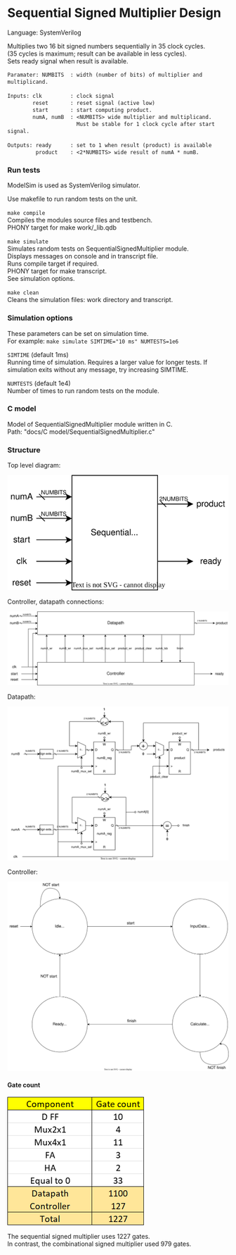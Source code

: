 # Sequential Signed Multiplier Design

Language: SystemVerilog

Multiplies two 16 bit signed numbers sequentially in 35 clock cycles.\
(35 cycles is maximum; result can be available in less cycles).\
Sets ready signal when result is available.
```
Paramater: NUMBITS  : width (number of bits) of multiplier and multiplicand.

Inputs: clk         : clock signal
        reset       : reset signal (active low)
        start       : start computing product.
        numA, numB  : <NUMBITS> wide multiplier and multiplicand.
                      Must be stable for 1 clock cycle after start signal.

Outputs: ready      : set to 1 when result (product) is available
         product    : <2*NUMBITS> wide result of numA * numB.
```
### Run tests
ModelSim is used as SystemVerilog simulator.

Use makefile to run random tests on the unit.

`make compile`\
Compiles the modules source files and testbench.\
PHONY target for make work/_lib.qdb

`make simulate`\
Simulates random tests on SequentialSignedMultiplier module.\
Displays messages on console and in transcript file.\
Runs compile target if required.\
PHONY target for make transcript.\
See simulation options.

`make clean`\
Cleans the simulation files: work directory and  transcript.

### Simulation options
These parameters can be set on simulation time.\
For example: `make simulate SIMTIME="10 ms" NUMTESTS=1e6`

`SIMTIME` (default 1ms)\
Running time of simulation. Requires a larger value for longer tests.
If simulation exits without any message, try increasing SIMTIME.

`NUMTESTS` (default 1e4)\
Number of times to run random tests on the module.

### C model
Model of SequentialSignedMultiplier module written in C.\
Path: "docs/C model/SequentialSignedMultiplier.c"

### Structure
Top level diagram:

![image](images/top_level_diagram.drawio.svg)


Controller, datapath connections:

![image](images/datapath_controller.drawio.svg)


Datapath:

![image](images/datapath.drawio.svg)


Controller:

![image](images/stg.drawio.svg)


#### Gate count
![image](images/gate_count.png)

The sequential signed multiplier uses 1227 gates.\
In contrast, the combinational signed multiplier used 979 gates.
